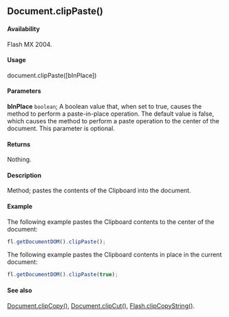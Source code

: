 ## Document.clipPaste()

#### Availability

Flash MX 2004.

#### Usage

document.clipPaste([bInPlace])

#### Parameters

**bInPlace** `boolean`; A boolean value that, when set to true, causes the method to perform a paste-in-place operation. The default value is false, which causes the method to perform a paste operation to the center of the document. This parameter is optional.

#### Returns

Nothing.

#### Description

Method; pastes the contents of the Clipboard into the document.

#### Example

The following example pastes the Clipboard contents to the center of the document:

```javascript
fl.getDocumentDOM().clipPaste();
```

The following example pastes the Clipboard contents in place in the current document:

```javascript
fl.getDocumentDOM().clipPaste(true);
```

#### See also

[Document.clipCopy()](../Document_object/Document30.md), [Document.clipCut()](../Document_object/Document31.md), [Flash.clipCopyString()](../Flash_object/Flash6.md).
